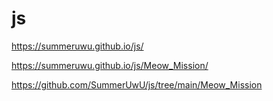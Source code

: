 # js
https://summeruwu.github.io/js/

https://summeruwu.github.io/js/Meow_Mission/

https://github.com/SummerUwU/js/tree/main/Meow_Mission
